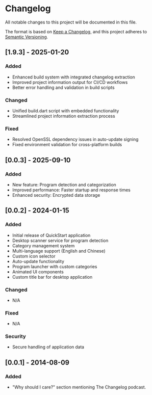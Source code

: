 # Changelog

All notable changes to this project will be documented in this file.

The format is based on [Keep a Changelog](https://keepachangelog.com/en/1.0.0/),
and this project adheres to [Semantic Versioning](https://semver.org/spec/v2.0.0.html).

## [1.9.3] - 2025-01-20

### Added
- Enhanced build system with integrated changelog extraction
- Improved project information output for CI/CD workflows
- Better error handling and validation in build scripts

### Changed
- Unified build.dart script with embedded functionality
- Streamlined project information extraction process

### Fixed
- Resolved OpenSSL dependency issues in auto-update signing
- Fixed environment validation for cross-platform builds

## [0.0.3] - 2025-09-10

### Added
- New feature: Program detection and categorization
- Improved performance: Faster startup and response times
- Enhanced security: Encrypted data storage

## [0.0.2] - 2024-01-15

### Added
- Initial release of QuickStart application
- Desktop scanner service for program detection
- Category management system
- Multi-language support (English and Chinese)
- Custom icon selector
- Auto-update functionality
- Program launcher with custom categories
- Animated UI components
- Custom title bar for desktop application

### Changed
- N/A

### Fixed
- N/A

### Security
- Secure handling of application data

## [0.0.1] - 2014-08-09

### Added

- "Why should I care?" section mentioning The Changelog podcast.